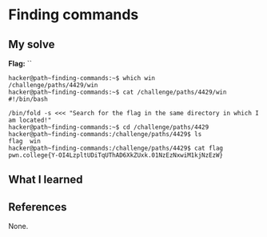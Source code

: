 # Finding commands


## My solve
**Flag:** ``


```
hacker@path~finding-commands:~$ which win
/challenge/paths/4429/win
hacker@path~finding-commands:~$ cat /challenge/paths/4429/win
#!/bin/bash

/bin/fold -s <<< "Search for the flag in the same directory in which I am located!"
hacker@path~finding-commands:~$ cd /challenge/paths/4429
hacker@path~finding-commands:/challenge/paths/4429$ ls
flag  win
hacker@path~finding-commands:/challenge/paths/4429$ cat flag
pwn.college{Y-OI4LzpltUDiTqUThAD6XkZUxk.01NzEzNxwiM1kjNzEzW}
```

## What I learned


## References 
None.

